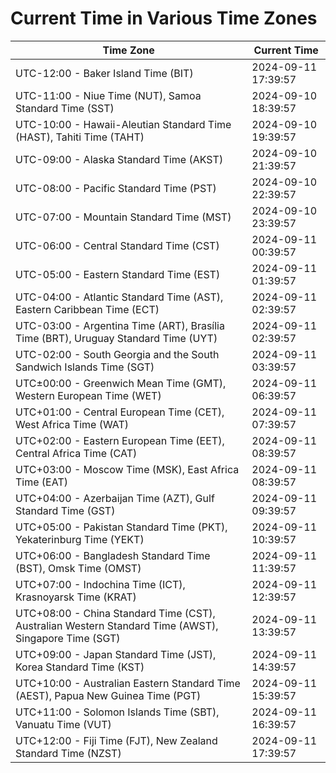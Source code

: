 # Current Time in Various Time Zones

| Time Zone | Current Time |
|-----------|--------------|
| UTC-12:00 - Baker Island Time (BIT) | 2024-09-11 17:39:57 |
| UTC-11:00 - Niue Time (NUT), Samoa Standard Time (SST) | 2024-09-10 18:39:57 |
| UTC-10:00 - Hawaii-Aleutian Standard Time (HAST), Tahiti Time (TAHT) | 2024-09-10 19:39:57 |
| UTC-09:00 - Alaska Standard Time (AKST) | 2024-09-10 21:39:57 |
| UTC-08:00 - Pacific Standard Time (PST) | 2024-09-10 22:39:57 |
| UTC-07:00 - Mountain Standard Time (MST) | 2024-09-10 23:39:57 |
| UTC-06:00 - Central Standard Time (CST) | 2024-09-11 00:39:57 |
| UTC-05:00 - Eastern Standard Time (EST) | 2024-09-11 01:39:57 |
| UTC-04:00 - Atlantic Standard Time (AST), Eastern Caribbean Time (ECT) | 2024-09-11 02:39:57 |
| UTC-03:00 - Argentina Time (ART), Brasília Time (BRT), Uruguay Standard Time (UYT) | 2024-09-11 02:39:57 |
| UTC-02:00 - South Georgia and the South Sandwich Islands Time (SGT) | 2024-09-11 03:39:57 |
| UTC±00:00 - Greenwich Mean Time (GMT), Western European Time (WET) | 2024-09-11 06:39:57 |
| UTC+01:00 - Central European Time (CET), West Africa Time (WAT) | 2024-09-11 07:39:57 |
| UTC+02:00 - Eastern European Time (EET), Central Africa Time (CAT) | 2024-09-11 08:39:57 |
| UTC+03:00 - Moscow Time (MSK), East Africa Time (EAT) | 2024-09-11 08:39:57 |
| UTC+04:00 - Azerbaijan Time (AZT), Gulf Standard Time (GST) | 2024-09-11 09:39:57 |
| UTC+05:00 - Pakistan Standard Time (PKT), Yekaterinburg Time (YEKT) | 2024-09-11 10:39:57 |
| UTC+06:00 - Bangladesh Standard Time (BST), Omsk Time (OMST) | 2024-09-11 11:39:57 |
| UTC+07:00 - Indochina Time (ICT), Krasnoyarsk Time (KRAT) | 2024-09-11 12:39:57 |
| UTC+08:00 - China Standard Time (CST), Australian Western Standard Time (AWST), Singapore Time (SGT) | 2024-09-11 13:39:57 |
| UTC+09:00 - Japan Standard Time (JST), Korea Standard Time (KST) | 2024-09-11 14:39:57 |
| UTC+10:00 - Australian Eastern Standard Time (AEST), Papua New Guinea Time (PGT) | 2024-09-11 15:39:57 |
| UTC+11:00 - Solomon Islands Time (SBT), Vanuatu Time (VUT) | 2024-09-11 16:39:57 |
| UTC+12:00 - Fiji Time (FJT), New Zealand Standard Time (NZST) | 2024-09-11 17:39:57 |
